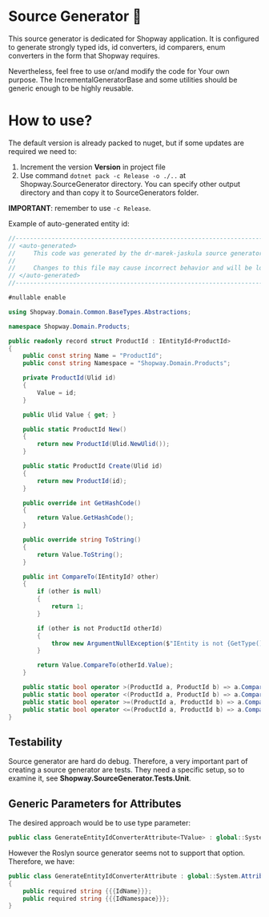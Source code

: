 ﻿# Source Generator :musical_keyboard:

This source generator is dedicated for Shopway application. It is configured to generate strongly typed ids, id converters, id comparers, enum converters in the form that Shopway requires. 

Nevertheless, feel free to use or/and modify the code for Your own purpose. The IncrementalGeneratorBase and some utilities should be generic enough to be highly
reusable.

# How to use?

The default version is already packed to nuget, but if some updates are required we need to:
1. Increment the version **Version** in project file
2. Use command ```dotnet pack -c Release -o ./..``` at Shopway.SourceGenerator directory. You can specify other output directory and than copy it to SourceGenerators folder.

**IMPORTANT**: remember to use ```-c Release```.

Example of auto-generated entity id:

```csharp
//------------------------------------------------------------------------------
// <auto-generated>
//     This code was generated by the dr-marek-jaskula source generator
//
//     Changes to this file may cause incorrect behavior and will be lost if the code is regenerated.
// </auto-generated>
//------------------------------------------------------------------------------

#nullable enable

using Shopway.Domain.Common.BaseTypes.Abstractions;

namespace Shopway.Domain.Products;

public readonly record struct ProductId : IEntityId<ProductId>
{
    public const string Name = "ProductId";
    public const string Namespace = "Shopway.Domain.Products";

    private ProductId(Ulid id)
    {
        Value = id;
    }

    public Ulid Value { get; }

    public static ProductId New()
    {
        return new ProductId(Ulid.NewUlid());
    }

    public static ProductId Create(Ulid id)
    {
        return new ProductId(id);
    }

    public override int GetHashCode()
    {
        return Value.GetHashCode();
    }

    public override string ToString()
    {
        return Value.ToString();
    }

    public int CompareTo(IEntityId? other)
    {
        if (other is null)
        {
            return 1;
        }

        if (other is not ProductId otherId)
        {
            throw new ArgumentNullException($"IEntity is not {GetType().FullName}");
        }

        return Value.CompareTo(otherId.Value);
    }

    public static bool operator >(ProductId a, ProductId b) => a.CompareTo(b) is 1;
    public static bool operator <(ProductId a, ProductId b) => a.CompareTo(b) is -1;
    public static bool operator >=(ProductId a, ProductId b) => a.CompareTo(b) >= 0;
    public static bool operator <=(ProductId a, ProductId b) => a.CompareTo(b) <= 0;
}

```

## Testability

Source generator are hard do debug. Therefore, a very important part of creating a source generator are tests. 
They need a specific setup, so to examine it, see **Shopway.SourceGenerator.Tests.Unit**.

## Generic Parameters for Attributes

The desired approach would be to use type parameter:

```csharp
public class GenerateEntityIdConverterAttribute<TValue> : global::System.Attribute;
```

However the Roslyn source generator seems not to support that option. Therefore, we have:

```csharp
public class GenerateEntityIdConverterAttribute : global::System.Attribute
{
    public required string {{{IdName}}};
    public required string {{{IdNamespace}}};
}
```